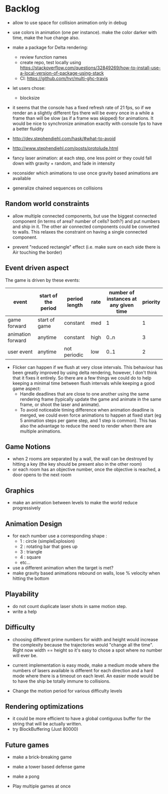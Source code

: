 
# Backlog

- allow to use space for collision animation only in debug

- use colors in animation (one per instance). make the color darker with time, make the hue change also.

- make a package for Delta rendering:
  - review function names
  - create repo, test locally using https://stackoverflow.com/questions/32849269/how-to-install-use-a-local-version-of-package-using-stack
  - CI: https://github.com/hvr/multi-ghc-travis

- let users chose:
  - blocksize

- it seems that the console has a fixed refresh rate of 21 fps, so if we render an a slightly different fps
there will be every once in a while a frame than will be slow (as if a frame was skipped) for animations.
It would be nice to synchronize animation exactly with console fps to have a better fluidity

- http://dev.stephendiehl.com/hask/#what-to-avoid

- http://www.stephendiehl.com/posts/protolude.html

- fancy laser animation: at each step, one less point or they could fall down with gravity + random, and fade in intensity

- reconsider which animations to use once gravity based animations are available
- generalize chained sequences on collisions

## Random world constraints

- allow multiple connected components, but use the biggest connected component
(in terms of area? number of cells? both?) and put numbers and ship in it.
The other air connected components could be converted to walls.
This relaxes the constraint on having a single connected component.

- prevent "reduced rectangle" effect (i.e. make sure on each side there is Air touching the border)

## Event driven aspect
The game is driven by these events:

|event            |start of the period|period length|rate|number of instances at any given time|priority|
|-----------------|-------------------|-------------|----|-------------------------------------|--------|
|game forward     |start of game      |constant     |med |1                                    |1       |
|animation forward|anytime            |constant     |high|0..n                                 |3       |
|user event       |anytime            |not periodic |low |0..1                                 |2       |

- Flicker can happen if we flush at very close intervals. This behaviour has been greatly improved
by using delta rendering, however, I don't think that it fixes it entirely. So there are a few
things we could do to help keeping a minimal time between flush intervals while keeping a good
game aspect:
  - Handle deadlines that are close to one another using the same rendering frame (typically update
the game and animate in the same frame, or shoot the laser and animate).
  - To avoid noticeable timing difference when animation deadline is merged, we could even force animations
to happen at fixed start (eg 5 animation steps per game step, and 1 step is common). This has also
the advantage to reduce the need to render when there are multiple animations.

## Game Notions
- when 2 rooms are separated by a wall, the wall can be destroyed by
hitting a key (the key should be present also in the other room)
- or each room has an objective number, once the objective is reached, a door opens to the next room

## Graphics
- make an animation between levels to make the world reduce progressively

## Animation Design
- for each number use a corresponding shape :
  - 1 : circle (simpleExplosion)
  - 2 : rotating bar that goes up
  - 3 : triangle
  - 4 : square
  - etc...
- use a different animation when the target is met?
- make gravity based animations rebound on walls, lose % velocity when hitting the bottom

## Playability
- do not count duplicate laser shots in same motion step.
- write a help

## Difficulty
- choosing different prime numbers for width and height would increase the complexity
because the trajectories would "change all the time". Right now width == height so it's easy to chose
a spot where no number will ever be.
- current implementation is easy mode, make a medium mode where the
numbers of lasers available is different for each direction
and a hard mode where there is a timeout on each level.
An easier mode would be to have the ship be totally immune to collisions.

- Change the motion period for various difficulty levels

## Rendering optimizations
- it could be more efficient to have a global contiguous buffer for the string that will be actually written.
- try BlockBuffering (Just 80000)

## Future games
- make a brick-breaking game
- make a tower based defense game
- make a pong

- Play multiple games at once
